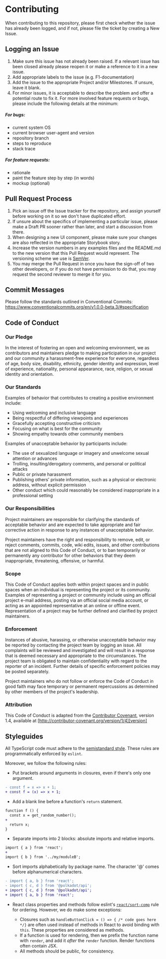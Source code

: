 # Contributing

When contributing to this repository, please first check whether the issue has already been logged, and if not, please file the ticket by creating a New Issue.

## Logging an Issue

1. Make sure this issue has not already been raised. If a relevant issue has been closed already please reopen it or make a reference to it in a new issue.
2. Add appropriate labels to the issue (e.g. F1-documentation)
3. Add the issue to the appropriate Project and/or Milestones. If unsure, leave it blank.
4. For minor issues, it is acceptable to describe the problem and offer a potential route to fix it. For more involved feature requests or bugs, please include the following details at the minimum:

##### For bugs:

- current system OS
- current browser user-agent and version
- repository branch
- steps to reproduce
- stack trace

##### For feature requests:

- rationale
- paint the feature step by step (in words)
- mockup (optional)

## Pull Request Process

1. Pick an issue off the Issue tracker for the repository, and assign yourself before working on it so we don't have duplicated effort.
2. If unsure about the specifics of implementing a particular issue, please make a Draft PR sooner rather than later, and start a discussion from there.
3. When designing a new UI component, please make sure your changes are also reflected in the appropriate Storybook story.
4. Increase the version numbers in any examples files and the README.md to the new version that this
   Pull Request would represent. The versioning scheme we use is [SemVer](http://semver.org/).
5. You may merge the Pull Request in once you have the sign-off of two other developers, or if you
   do not have permission to do that, you may request the second reviewer to merge it for you.

## Commit Messages

Please follow the standards outlined in Conventional Commits: https://www.conventionalcommits.org/en/v1.0.0-beta.3/#specification

## Code of Conduct

### Our Pledge

In the interest of fostering an open and welcoming environment, we as
contributors and maintainers pledge to making participation in our project and
our community a harassment-free experience for everyone, regardless of age, body
size, disability, ethnicity, gender identity and expression, level of experience,
nationality, personal appearance, race, religion, or sexual identity and
orientation.

### Our Standards

Examples of behavior that contributes to creating a positive environment
include:

* Using welcoming and inclusive language
* Being respectful of differing viewpoints and experiences
* Gracefully accepting constructive criticism
* Focusing on what is best for the community
* Showing empathy towards other community members

Examples of unacceptable behavior by participants include:

* The use of sexualized language or imagery and unwelcome sexual attention or
advances
* Trolling, insulting/derogatory comments, and personal or political attacks
* Public or private harassment
* Publishing others' private information, such as a physical or electronic
  address, without explicit permission
* Other conduct which could reasonably be considered inappropriate in a
  professional setting

### Our Responsibilities

Project maintainers are responsible for clarifying the standards of acceptable
behavior and are expected to take appropriate and fair corrective action in
response to any instances of unacceptable behavior.

Project maintainers have the right and responsibility to remove, edit, or
reject comments, commits, code, wiki edits, issues, and other contributions
that are not aligned to this Code of Conduct, or to ban temporarily or
permanently any contributor for other behaviors that they deem inappropriate,
threatening, offensive, or harmful.

### Scope

This Code of Conduct applies both within project spaces and in public spaces
when an individual is representing the project or its community. Examples of
representing a project or community include using an official project e-mail
address, posting via an official social media account, or acting as an appointed
representative at an online or offline event. Representation of a project may be
further defined and clarified by project maintainers.

### Enforcement

Instances of abusive, harassing, or otherwise unacceptable behavior may be
reported by contacting the project team by logging an issue. All
complaints will be reviewed and investigated and will result in a response that
is deemed necessary and appropriate to the circumstances. The project team is
obligated to maintain confidentiality with regard to the reporter of an incident.
Further details of specific enforcement policies may be posted separately.

Project maintainers who do not follow or enforce the Code of Conduct in good
faith may face temporary or permanent repercussions as determined by other
members of the project's leadership.

### Attribution

This Code of Conduct is adapted from the [Contributor Covenant][homepage], version 1.4,
available at [http://contributor-covenant.org/version/1/4][version]

[homepage]: http://contributor-covenant.org
[version]: http://contributor-covenant.org/version/1/4/
[updateScripts]: https://gist.github.com/jacogr/9f0c8b33a7f14d944925787643dbf55b

## Styleguides

All TypeScript code must adhere to the [semistandard style](https://github.com/Flet/semistandard). These rules are programmatically enforced by `eslint`.

Moreover, we follow the following rules:

- Put brackets around arguments in closures, even if there's only one argument.

```diff
- const f = x => x + 1;
+ const f = (x) => x + 1;
```

- Add a blank line before a function's `return` statement.

```diff
function f () {
  const x = get_random_number();
+
  return x;
}
```

- Separate imports into 2 blocks: absolute imports and relative imports.

```diff
import { a } from 'react';
+
import { b } from '../my/moduleB';
```

- Sort imports alphabetically by package name. The character '@' comes before alphanumerical characters.

```diff
- import { a, b } from 'react';
- import { c, d } from '@polkadot/api';
+ import { c, d } from '@polkadot/api';
+ import { a, b } from 'react';
```

- React class properties and methods follow eslint's [`react/sort-comp`](https://github.com/yannickcr/eslint-plugin-react/blob/master/docs/rules/sort-comp.md#rule-details) rule for ordering. However, we do make some exceptions:

  - Closures such as `handleButtonClick = () => { /* code goes here */}` are often used instead of methods in React to avoid binding with `this`. These properties are considered as methods.
  - If a function is used for rendering, then we prefix the function name with `render`, and add it *after* the `render` function. Render functions often contain JSX.
  - All methods should be public, for consistency.
